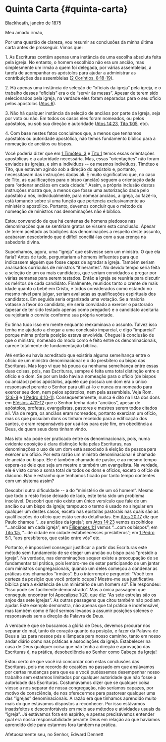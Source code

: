 # Quinta Carta {#quinta-carta}

Blackheath, janeiro de 1875

Meu amado irmão,

Por uma questão de clareza, vou resumir as conclusões da minha última carta antes de prosseguir. Vimos que:

​1\. As Escrituras contêm apenas uma instância de uma escolha absoluta feita pela igreja. No entanto, o homem escolhido não era um ancião, mas simplesmente um irmão a quem foi delegada, por várias assembleias, a tarefa de acompanhar os apóstolos para ajudar a administrar as contribuições das assembleias ([2 Coríntios. 8:18-19](http://bibliaonline.com.br/acf/2co/8/18-19)).

​2\. Há apenas uma instância de seleção de “oficiais da igreja” pela igreja, e o trabalho desses “oficiais” era o de “servir às mesas”. Apesar de terem sido selecionados pela igreja, na verdade eles foram separados para o seu ofício pelos apóstolos ([Atos 6](http://bibliaonline.com.br/acf/atos/6)).

​3\. Não há qualquer instância da seleção de anciãos por parte da Igreja, seja por voto ou não. Em todos os casos eles foram nomeados, ou pelos apóstolos, ou sob sua direção e autoridade ([Atos 14:23](http://bibliaonline.com.br/acf/atos/14/23), [Tito 1:05](http://bibliaonline.com.br/acf/tt/1/5), etc).

​4\. Com base nestes fatos concluímos que, a menos que tenhamos apóstolos ou autoridade apostólica, não temos fundamento bíblico para a nomeação de anciãos ou bispos.

Você poderia dizer que em [1 Timóteo. 3](http://bibliaonline.com.br/acf/1tm/3) e [Tito 1](http://bibliaonline.com.br/acf/tt/1) temos essas orientações apostólicas e a autoridade necessária. Mas, essas “orientações” não foram enviados às igrejas, e sim a indivíduos -- os mesmos indivíduos, Timóteo e Tito, que estavam agindo sob a direção do apóstolo e, portanto, necessitavam das instruções dadas ali. É muito significativo que, no caso de Tito, as qualificações para o bispo (ancião) seguem a orientação dada para “ordenar anciãos em cada cidade.” Assim, a própria inclusão destas instruções mostra que, a menos que fosse uma autorização dada pelo apóstolo a nós, individualmente, para nomear anciãos, a igreja, ao fazê-lo, está tomando sobre si uma função que pertencia exclusivamente ao ministério apostólico. Portanto, devemos concluir que o método de nomeação de ministros nas denominações não é bíblico.

Estou convencido de que há centenas de homens piedosos nas denominações que se sentiriam gratos se vissem esta conclusão. Apesar de terem aceitado as tradições das denominações a respeito deste assunto, acabaram descobrindo que é difícil conciliá-las com a sua crença na sabedoria divina.

Suponhamos, agora, uma “igreja” que estivesse sem um ministro. O que ela faria? Antes de tudo, perguntariam a homens influentes para que indicassem alguém que fosse capaz de agradar a igreja. Também seriam analisados currículos de ministros “itinerantes”. No devido tempo seria feita a seleção de um ou mais candidatos, que seriam convidados a pregar por várias semanas para serem testados. Então a igreja se reuniria para discutir os méritos de cada candidato. Finalmente, reunidos tanto o crente de mais idade quanto o bebê em Cristo, e todos considerados como estando no mesmo nível para julgar, seriam avaliadas as qualificações espirituais dos candidatos. Em seguida seria organizada uma votação. Se a maioria votasse a favor do candidato, ele seria convidado a exercer o pastorado (apesar de ter sido testado apenas como pregador) e o candidato aceitaria ou rejeitaria o convite conforme sua própria vontade.

Eu tinha tudo isso em mente enquanto reexaminava o assunto. Talvez isso tenha me ajudado a chegar a uma conclusão imparcial, e digo “imparcial” porque minha própria posição estava envolvida. Cheguei à conclusão de que o ministro, nomeado do modo como é feito entre os denominacionais, carece totalmente de fundamentação bíblica.

Até então eu havia acreditado que existiria alguma semelhança entre o ofício de um ministro denominacional e o do presbítero ou bispo das Escrituras. Mas logo vi que há pouca ou nenhuma semelhança entre essas duas coisas, pois, nas Escrituras, sempre é feita uma total distinção entre o ofício e o dom. Se por um lado havia a nomeação para o ofício (de bispos ou anciãos) pelos apóstolos, aquele que possuía um dom era o único responsável perante o Senhor para utilizá-lo e nunca era nomeado para exercer seu dom, nem pelos apóstolos, nem pela assembleia. Veja Rom. [12:6-8](http://bibliaonline.com.br/acf/ef/12/6-8) e [1 Pedro 4:10-11](http://bibliaonline.com.br/acf/1pe/4/10-11). Consequentemente, nunca é dito na lista dos dons em [Efésios. 4:11-12](http://bibliaonline.com.br/acf/ef/4/11-12) que o Senhor tenha dado “anciãos”, apesar de apóstolos, profetas, evangelistas, pastores e mestres serem todos citados ali. Via de regra, os anciãos eram nomeados, portanto exerciam um ofício, mas os que possuíam dons os tinham recebido para a edificação dos santos, e eram responsáveis por usá-los para este fim, em obediência a Deus, de quem seus dons tinham vindo.

Mas isto não pode ser praticado entre os denominacionais, pois, numa evidente oposição à clara distinção feita pelas Escrituras, nas denominações o uso de um dom está associado à eleição da pessoa para exercer um ofício. Por esta razão um ministro denominacional é chamado de ancião ou bispo. Ele é também chamado de pastor, e ao mesmo tempo espera-se dele que seja um mestre e também um evangelista. Na verdade, ele é visto como a soma total de todos os dons e ofícios, exceto o ofício de diácono. Não é estranho que tenhamos ficado por tanto tempo contentes com um sistema assim?

Descobri outra dificuldade -- a do “ministério de um só homem”. Mesmo que todo o resto fosse deixado de lado, este teria sido um problema insolúvel. Descobri que não existe um único versículo que fale de um ancião ou um bispo da igreja; tampouco o termo é usado no singular em qualquer um destes casos, exceto nas epístolas pastorais nas quais são as qualificações do ofício que estão sendo detalhadas. Em [Atos 20:17](http://bibliaonline.com.br/acf/atos/20/17) diz que Paulo chamou “...os anciãos da igreja”; em [Atos 14:23](http://bibliaonline.com.br/acf/atos/14/23) vemos escolhidos “...anciãos em cada igreja”; em [Filipenses 1:1](http://bibliaonline.com.br/acf/fp/1/1) vemos “...com os bispos”; em [Tito 1:5](http://bibliaonline.com.br/acf/tt/1/5), “...de cidade em cidade estabelecesses presbíteros”; em [1 Pedro 5:1](http://bibliaonline.com.br/acf/1pe/5/1), “aos presbíteros, que estão entre vós” etc.

Portanto, é impossível conseguir justificar a partir das Escrituras este método sem fundamento de se eleger um ancião ou bispo para “presidir a igreja”. Na verdade, nas denominações sequer existe a preocupação de se fundamentar tal prática, pois lembro-me de estar participando de um jantar com ministros congregacionais, quando um deles começou a condenar as práticas dos chamados “irmãos”. Eu o interrompi e perguntei: “Você tem certeza da posição que você próprio ocupa? Mostre-me sua justificativa bíblica para a existência de um ministério de um homem só”. Ele respondeu: “Isso pode ser facilmente demonstrado”. Mas a única passagem que conseguiu encontrar foi [Apocalipse 1:20](http://bibliaonline.com.br/acf/ap/1/20), que diz: “As sete estrelas são os anjos das sete igrejas”. As outras passagens que citou também não podiam ajudar. Este exemplo demonstra, não apenas que tal prática é indefensável, mas também como é fácil sermos levados a assumir posições solenes e responsáveis sem a direção da Palavra de Deus.

A verdade é que se buscamos a glória de Deus, devemos procurar nos separar do mal, tanto do coração quanto da posição, e fazer da Palavra de Deus a luz para nossos pés e lâmpada para nosso caminho, tanto em nosso andar diário como nas práticas e associações da igreja. Estabelecer na casa de Deus qualquer coisa que não tenha a direção e aprovação das Escrituras é, na prática, desobediência ao Senhor como Cabeça da Igreja!

Estou certo de que você irá concordar com estas conclusões das Escrituras, pois me recordo de ocasiões no passado em que ansiávamos por certas mudanças para que eu e você pudéssemos desempenhar nosso trabalho sem estarmos limitados por qualquer autoridade que não fosse a autoridade das Escrituras. Costumávamos dizer que se qualquer coisa viesse a nos separar de nossa congregação, não seríamos capazes, por motivo de consciência, de nos oferecermos para pastorear qualquer uma das “igrejas” denominacionais. A razão era que tínhamos aprendido muito mais do que estávamos dispostos a reconhecer. Por isso estávamos insatisfeitos e desconfortáveis em meio aos métodos e atividades usuais da “igreja”. Já estávamos fora em espírito, e apenas precisávamos entender qual era nossa responsabilidade perante Deus em relação ao que havíamos aprendido dele para estarmos fora também na prática.

Afetuosamente seu, no Senhor, Edward Dennett